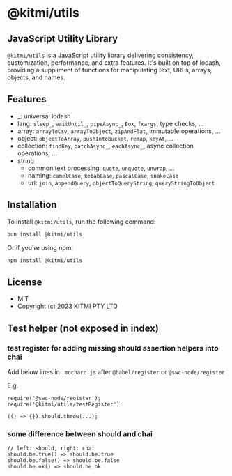 # @kitmi/utils

## JavaScript Utility Library

`@kitmi/utils` is a JavaScript utility library delivering consistency, customization, performance, and extra features. It's built on top of lodash, providing a suppliment of functions for manipulating text, URLs, arrays, objects, and names.

## Features

-   _: universal lodash
-   lang: `sleep_`, `waitUntil_`, `pipeAsync_`, `Box`, `fxargs`, type checks, ...
-   array: `arrayToCsv`, `arrayToObject`, `zipAndFlat`, immutable operations, ...
-   object: `objectToArray`, `pushIntoBucket`, `remap`, `keyAt`, ...
-   collection: `findKey`, `batchAsync_`, `eachAsync_`, async collection operations, ...
-   string
    -   common text processing: `quote`, `unquote`, `unwrap`, ...
    -   naming: `camelCase`, `kebabCase`, `pascalCase`, `snakeCase`
    -   url: `join`, `appendQuery`, `objectToQueryString`, `queryStringToObject`

## Installation

To install `@kitmi/utils`, run the following command:

```bash
bun install @kitmi/utils
```

Or if you're using npm:

```bash
npm install @kitmi/utils
```

## License
- MIT
- Copyright (c) 2023 KITMI PTY LTD

## Test helper (not exposed in index)

### test register for adding missing should assertion helpers into chai

Add below lines in `.mocharc.js` after `@babel/register` or `@swc-node/register`

E.g.
```
require('@swc-node/register');
require('@kitmi/utils/testRegister');

(() => {}).should.throw(...);
```

### some difference between should and chai

```
// left: should, right: chai
should.be.true() => should.be.true
should.be.false() => should.be.false
should.be.ok() => should.be.ok
```
